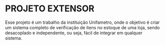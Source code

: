 # PROJETO EXTENSOR

Esse projeto é um trabalho da instituição Unifametro, onde o objetivo é criar um sistema completo de verificação de itens no estoque de uma loja, sendo desacoplado e independente, ou seja, fácil de integrar em qualquer sistema.
